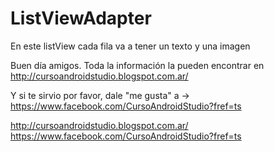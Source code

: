 ListViewAdapter
===============

En este listView cada fila va a tener un texto y una imagen

Buen día amigos. 
Toda la información la pueden encontrar en http://cursoandroidstudio.blogspot.com.ar/

Y si te sirvio por favor, dale "me gusta" a -> https://www.facebook.com/CursoAndroidStudio?fref=ts

http://cursoandroidstudio.blogspot.com.ar/
https://www.facebook.com/CursoAndroidStudio?fref=ts
